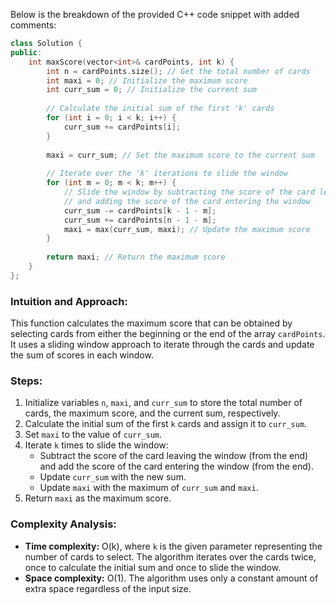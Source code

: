 Below is the breakdown of the provided C++ code snippet with added comments:

```cpp
class Solution {
public:
    int maxScore(vector<int>& cardPoints, int k) {
        int n = cardPoints.size(); // Get the total number of cards
        int maxi = 0; // Initialize the maximum score
        int curr_sum = 0; // Initialize the current sum
        
        // Calculate the initial sum of the first 'k' cards
        for (int i = 0; i < k; i++) {
            curr_sum += cardPoints[i];
        }
        
        maxi = curr_sum; // Set the maximum score to the current sum
        
        // Iterate over the 'k' iterations to slide the window
        for (int m = 0; m < k; m++) {
            // Slide the window by subtracting the score of the card leaving the window
            // and adding the score of the card entering the window
            curr_sum -= cardPoints[k - 1 - m];
            curr_sum += cardPoints[n - 1 - m];
            maxi = max(curr_sum, maxi); // Update the maximum score
        }
        
        return maxi; // Return the maximum score
    }
};
```

### Intuition and Approach:
This function calculates the maximum score that can be obtained by selecting cards from either the beginning or the end of the array `cardPoints`. It uses a sliding window approach to iterate through the cards and update the sum of scores in each window.

### Steps:
1. Initialize variables `n`, `maxi`, and `curr_sum` to store the total number of cards, the maximum score, and the current sum, respectively.
2. Calculate the initial sum of the first `k` cards and assign it to `curr_sum`.
3. Set `maxi` to the value of `curr_sum`.
4. Iterate `k` times to slide the window:
   - Subtract the score of the card leaving the window (from the end) and add the score of the card entering the window (from the end).
   - Update `curr_sum` with the new sum.
   - Update `maxi` with the maximum of `curr_sum` and `maxi`.
5. Return `maxi` as the maximum score.

### Complexity Analysis:
- **Time complexity:** O(k), where `k` is the given parameter representing the number of cards to select. The algorithm iterates over the cards twice, once to calculate the initial sum and once to slide the window.
- **Space complexity:** O(1). The algorithm uses only a constant amount of extra space regardless of the input size.